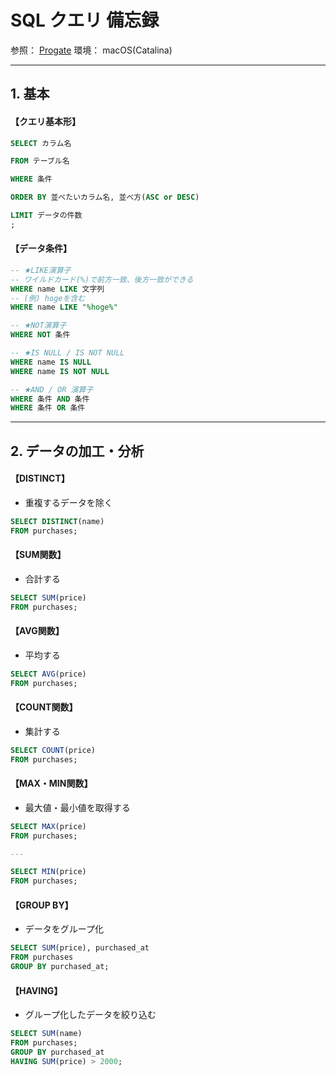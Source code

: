 # SQL クエリ 備忘録

参照：
[Progate](https://prog-8.com)
環境：
macOS(Catalina)

---
## 1. 基本

#### 【クエリ基本形】
```SQL
SELECT カラム名

FROM テーブル名

WHERE 条件

ORDER BY 並べたいカラム名, 並べ方(ASC or DESC)

LIMIT データの件数
;
```

#### 【データ条件】
```SQL
-- ★LIKE演算子
-- ワイルドカード(%)で前方一致、後方一致ができる
WHERE name LIKE 文字列
-- (例) hogeを含む
WHERE name LIKE "%hoge%"

-- ★NOT演算子
WHERE NOT 条件

-- ★IS NULL / IS NOT NULL
WHERE name IS NULL
WHERE name IS NOT NULL

-- ★AND / OR 演算子
WHERE 条件 AND 条件
WHERE 条件 OR 条件
```

---

## 2. データの加工・分析

#### 【DISTINCT】
- 重複するデータを除く
```SQL
SELECT DISTINCT(name)
FROM purchases;
```

#### 【SUM関数】
- 合計する
```SQL
SELECT SUM(price)
FROM purchases;
```

#### 【AVG関数】
- 平均する
```SQL
SELECT AVG(price)
FROM purchases;
```

#### 【COUNT関数】
- 集計する
```SQL
SELECT COUNT(price)
FROM purchases;
```

#### 【MAX・MIN関数】
- 最大値・最小値を取得する
```SQL
SELECT MAX(price)
FROM purchases;

---

SELECT MIN(price)
FROM purchases;
```

#### 【GROUP BY】
- データをグループ化
```SQL
SELECT SUM(price), purchased_at
FROM purchases
GROUP BY purchased_at;
```

#### 【HAVING】
- グループ化したデータを絞り込む
```SQL
SELECT SUM(name)
FROM purchases;
GROUP BY purchased_at
HAVING SUM(price) > 2000;
```